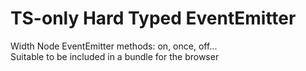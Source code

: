 # TS-only Hard Typed EventEmitter

Width Node EventEmitter methods: on, once, off...  
Suitable to be included in a bundle for the browser
